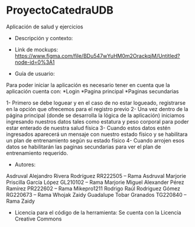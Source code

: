 # ProyectoCatedraUDB

Aplicación de salud y ejercicios

- Descripción y contexto:


- Link de mockups: 
https://www.figma.com/file/BDu547wYuHM0m2OrackqjM/Untitled?node-id=0%3A1

- Guía de usuario: 

Para poder iniciar la aplicación es necesario tener en cuenta que la aplicación cuenta con:
*Login
*Pagina principal
*Paginas secundarias 

1- Primero se debe loguear y en el caso de no estar logueado, registrarse en la opción que ofrecemos para el registro previo 
2- Una vez dentro de la página principal (donde se desarrolla la lógica de la aplicación) iniciamos ingresando nuestros datos tales como estatura y peso corporal para poder estar enterado de nuestra salud física
3- Cuando estos datos estén ingresados aparecerá un mensaje con nuestro estado físico y se habilitara un plan de entrenamiento según su estado físico
4- Cuando arrojen esos datos se habilitarán las paginas secundarias para ver el plan de entrenamiento requerido.

- Autores:

Asdruval Alejandro Rivera Rodríguez RR222505 – Rama Asdruval 
Marjorie Priscilla García López GL210102 – Rama Marjorie 
Miguel Alexander Pérez Ramírez PR222602 – Rama Mikepro1211
Rodrigo Raúl Rodriguez Gómez RG220673 – Rama Whojak 
Zaidy Guadalupe Tobar Granados TG220840 – Rama Zaidy 


- Licencia para el código de la herramienta: 
Se cuenta con la Licencia Creative Commons

